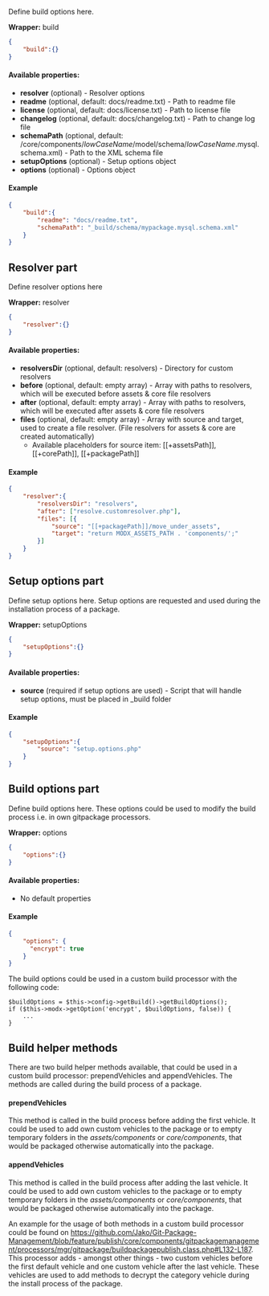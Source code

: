 Define build options here.

**Wrapper:** build
```json
{
    "build":{}
}
```

#### Available properties:
* **resolver** (optional) - Resolver options
* **readme** (optional, default: docs/readme.txt) - Path to readme file
* **license** (optional, default: docs/license.txt) - Path to license file
* **changelog** (optional, default: docs/changelog.txt) - Path to change log file
* **schemaPath** (optional, default: /core/components/$lowCaseName$/model/schema/$lowCaseName$.mysql.schema.xml) - Path to the XML schema file
* **setupOptions** (optional) - Setup options object
* **options** (optional) - Options object

#### Example
```json
{
    "build":{
        "readme": "docs/readme.txt",        
        "schemaPath": "_build/schema/mypackage.mysql.schema.xml"
    }
}
```

## Resolver part
Define resolver options here

**Wrapper:** resolver
```json
{
    "resolver":{}
}
```

#### Available properties:
* **resolversDir** (optional, default: resolvers) - Directory for custom resolvers
* **before** (optional, default: empty array) - Array with paths to resolvers, which will be executed before assets & core file resolvers
* **after** (optional, default: empty array) - Array with paths to resolvers, which will be executed after assets & core file resolvers
* **files** (optional, default: empty array) - Array with source and target, used to create a file resolver. (File resolvers for assets & core are created automatically)
    * Available placeholders for source item: [[+assetsPath]], [[+corePath]], [[+packagePath]]

#### Example
```json
{
    "resolver":{
        "resolversDir": "resolvers",
        "after": ["resolve.customresolver.php"],
        "files": [{
            "source": "[[+packagePath]]/move_under_assets",
            "target": "return MODX_ASSETS_PATH . 'components/';"
        }]
    }
}
```

## Setup options part
Define setup options here. Setup options are requested and used during the installation process of a package.

**Wrapper:** setupOptions
```json
{
    "setupOptions":{}
}
```

#### Available properties:
* **source** (required if setup options are used) - Script that will handle setup options, must be placed in _build folder

#### Example
```json
{
    "setupOptions":{
        "source": "setup.options.php"
    }
}
```

## Build options part
Define build options here. These options could be used to modify the build process i.e. in own gitpackage processors.

**Wrapper:** options
```json
{
    "options":{}
}
```

#### Available properties:
* No default properties

#### Example
```json
{
    "options": {
      "encrypt": true
    }
}
```

The build options could be used in a custom build processor with the following code:
 
```
$buildOptions = $this->config->getBuild()->getBuildOptions();
if ($this->modx->getOption('encrypt', $buildOptions, false)) {
    ...
}
```

## Build helper methods

There are two build helper methods available, that could be used in a custom build processor: prependVehicles and appendVehicles. The methods are called during the build process of a package.

#### prependVehicles

This method is called in the build process before adding the first vehicle. It could be used to add own custom vehicles to the package or to empty temporary folders in the *assets/components* or *core/components*, that would be packaged otherwise automatically into the package.

#### appendVehicles

This method is called in the build process after adding the last vehicle. It could be used to add own custom vehicles to the package or to empty temporary folders in the *assets/components* or *core/components*, that would be packaged otherwise automatically into the package.

An example for the usage of both methods in a custom build processor could be found on https://github.com/Jako/Git-Package-Management/blob/feature/publish/core/components/gitpackagemanagement/processors/mgr/gitpackage/buildpackagepublish.class.php#L132-L187. This processor adds - amongst other things - two custom vehicles before the first default vehicle and one custom vehicle after the last vehicle. These vehicles are used to add methods to decrypt the category vehicle during the install process of the package.  